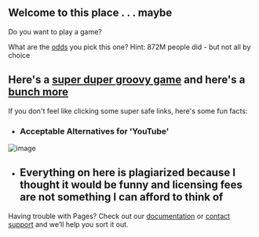 ## Welcome to this place . . . maybe

Do you want to play a game?

What are the [odds](https://www.youtube.com/watch?v=dQw4w9WgXcQ) you pick this one? Hint: 872M people did - but not all by choice


## Here's a [super duper groovy game](https://chromedino.com/) and here's a [bunch more](https://www.coolmathgames.com/)

If you don't feel like clicking some super safe links, here's some fun facts:

- ### Acceptable Alternatives for 'YouTube'
![image](https://preview.redd.it/5adf7jkicq961.png?width=960&crop=smart&auto=webp&s=2ddff2cfd3fab712c3425cbf37dd5f8ca1dc3d2a)

- ## Everything on here is plagiarized because I thought it would be funny and licensing fees are not something I can afford to think of


Having trouble with Pages? Check out our [documentation](https://docs.github.com/categories/github-pages-basics/) or [contact support](https://support.github.com/contact) and we’ll help you sort it out.
